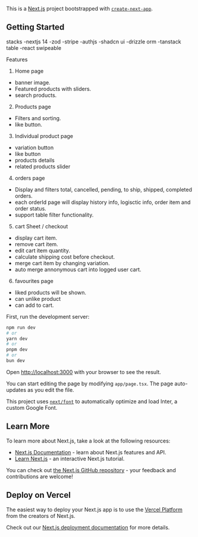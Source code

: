This is a [Next.js](https://nextjs.org/) project bootstrapped with [`create-next-app`](https://github.com/vercel/next.js/tree/canary/packages/create-next-app).

## Getting Started

stacks
-nextjs 14
-zod
-stripe
-authjs
-shadcn ui
-drizzle orm
-tanstack table
-react swipeable

Features

1. Home page

- banner image.
- Featured products with sliders.
- search products.

2. Products page

- Filters and sorting.
- like button.

3. Individual product page
- variation button
- like button
- products details
- related products slider

4.  orders page

- Display and filters total, cancelled, pending, to ship, shipped, completed orders.
- each orderId page will display history info, logisctic info, order item and order status.
- support table filter functionality.

5. cart Sheet / checkout

- display cart item.
- remove cart item.
- edit cart item quantity.
- calculate shipping cost before checkout.
- merge cart item by changing variation.
- auto merge annonymous cart into logged user cart.

6. favourites page
- liked products will be shown.
- can unlike product
- can add to cart.

First, run the development server:

```bash
npm run dev
# or
yarn dev
# or
pnpm dev
# or
bun dev
```

Open [http://localhost:3000](http://localhost:3000) with your browser to see the result.

You can start editing the page by modifying `app/page.tsx`. The page auto-updates as you edit the file.

This project uses [`next/font`](https://nextjs.org/docs/basic-features/font-optimization) to automatically optimize and load Inter, a custom Google Font.

## Learn More

To learn more about Next.js, take a look at the following resources:

- [Next.js Documentation](https://nextjs.org/docs) - learn about Next.js features and API.
- [Learn Next.js](https://nextjs.org/learn) - an interactive Next.js tutorial.

You can check out [the Next.js GitHub repository](https://github.com/vercel/next.js/) - your feedback and contributions are welcome!

## Deploy on Vercel

The easiest way to deploy your Next.js app is to use the [Vercel Platform](https://vercel.com/new?utm_medium=default-template&filter=next.js&utm_source=create-next-app&utm_campaign=create-next-app-readme) from the creators of Next.js.

Check out our [Next.js deployment documentation](https://nextjs.org/docs/deployment) for more details.
